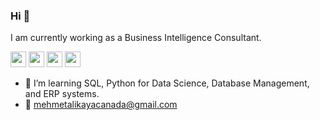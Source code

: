 ### Hi :wave: 
I am currently working as a Business Intelligence Consultant.

<p><a href="https://twitter.com/mehmetalikkaya" target="_blank"><img src="https://img.shields.io/badge/twitter-%231DA1F2.svg?&style=for-the-badge&logo=twitter&logoColor=white" height=25></a> <a href="https://www.linkedin.com/in/mehmet-ali-kaya-a94ab3196/" target="_blank"><img src="https://img.shields.io/badge/linkedin-%230077B5.svg?&style=for-the-badge&logo=linkedin&logoColor=white" height=25></a> <a href="https://mehmetali-kaya.medium.com/" target="_blank"><img src="https://img.shields.io/badge/medium-%2312100E.svg?&style=for-the-badge&logo=medium&logoColor=white" height=25></a>
<a href="https://mehmetali-kaya.medium.com/" target="_blank"><img src="https://visitor-badge.laobi.icu/badge?page_id=okanyesil" height=25/> </a></p>
<p>


- :dart: I’m learning SQL, Python for Data Science, Database Management, and ERP systems. 
- :email: mehmetalikayacanada@gmail.com
